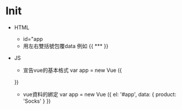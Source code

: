 # Init

- HTML
    - id="app
    - 用左右雙括號包覆data 例如 {{ *** }}		
- JS
	- 宣告vue的基本格式
	var app = new Vue ({

	})	

	- vue資料的綁定
  	var app = new Vue ({
		el: '#app',
		data: {
			product: 'Socks'
		}
	})	
